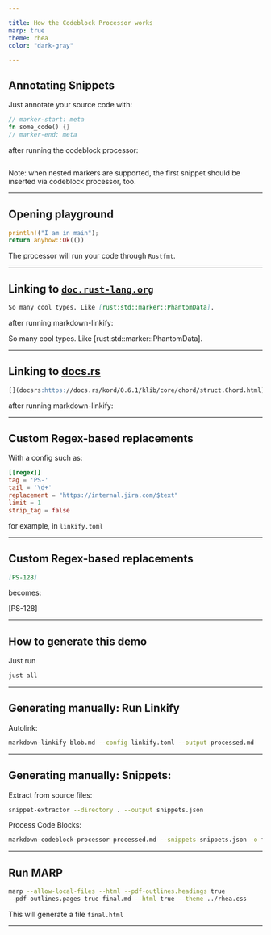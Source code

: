 ```yaml
---

title: How the Codeblock Processor works
marp: true
theme: rhea
color: "dark-gray"

---
```


## Annotating Snippets

Just annotate your source code with:

````rust
// marker-start: meta
fn some_code() {}
// marker-end: meta
````
after running the codeblock processor:

````rust marker:meta

````

Note: when nested markers are supported, the first snippet should be inserted via codeblock processor, too.

---

## Opening playground

````rust tag:playground-button playground-before:$"fn main() {"$ playground-after:$"}"$
println!("I am in main");
return anyhow::Ok(())
````

The processor will run your code through `Rustfmt`.

---

## Linking to [`doc.rust-lang.org`](http://doc.rust-lang.org)

````md
So many cool types. Like [rust:std::marker::PhantomData].
````

after running markdown-linkify:

So many cool types. Like [rust:std::marker::PhantomData].

---

## Linking to [docs.rs](https://docs.rs)

````md
[](docsrs:https://docs.rs/kord/0.6.1/klib/core/chord/struct.Chord.html)
````

after running markdown-linkify:

[](docsrs:https://docs.rs/kord/0.6.1/klib/core/chord/struct.Chord.html)

---

## Custom Regex-based replacements

With a config such as:

````toml
[[regex]]
tag = 'PS-'
tail = '\d+'
replacement = "https://internal.jira.com/$text"
limit = 1
strip_tag = false
````

for example, in `linkify.toml`

---

## Custom Regex-based replacements

````md
[PS-128]
````

becomes:

[PS-128]

---

## How to generate this demo

Just run

````bash
just all
````

---

## Generating manually: Run Linkify

Autolink:
````bash
markdown-linkify blob.md --config linkify.toml --output processed.md
````

---

## Generating manually: Snippets:

Extract from source files:
````bash
snippet-extractor --directory . --output snippets.json
````

Process Code Blocks:
````bash
markdown-codeblock-processor processed.md --snippets snippets.json -o final.md
````

---

## Run MARP

````bash
marp --allow-local-files --html --pdf-outlines.headings true
--pdf-outlines.pages true final.md --html true --theme ../rhea.css
````

This will generate a file `final.html`

---
